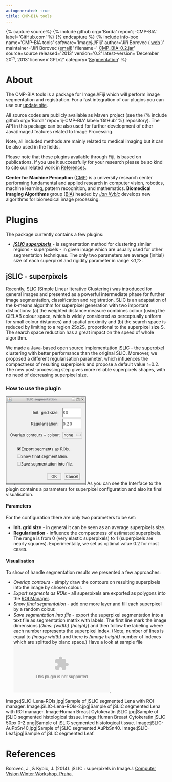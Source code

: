 ```yaml
---
autogenerated: true
title: CMP-BIA tools
---
```



{% capture source%}
{% include github org='Borda' repo='ij-CMP-BIA' label='GitHub.com' %}
{% endcapture %}
{% include info-box name='CMP-BIA tools' software='ImagejJ/Fiji' author='Jiří Borovec ( [web](http://cmp.felk.cvut.cz/~borovji3/) )' maintainer='Jiří Borovec ([email](mailto:jiri.borovec(at)fel.cvut.cz))' filename=' [CMP\_BIA-0.2.jar](http://sites.imagej.net/CMP-BIA/plugins/)' source=source released='2013' version='0.2' latest-version='December 20<sup>th</sup>, 2013' license='GPLv2' category='[Segmentation](/plugin-index#segmentation)' %}

# About

The CMP-BIA tools is a package for ImageJ/Fiji which will perform image segmentation and registration. For a fast integration of our plugins you can use our [update site](http://sites.imagej.net/CMP-BIA/).

All source codes are publicly available as Maven project (see the {% include github org='Borda' repo='ij-CMP-BIA' label='GitHub' %} repository). The API in this package can be also used for further development of other Java/ImageJ features related to Image Processing.

Note, all included methods are mainly related to medical imaging but it can be also used in the fields.

Please note that these plugins available through Fiji, is based on publications. If you use it successfully for your research please be so kind to cite our related work in [References](#References).

**Center for Machine Perception** ([CMP](http://cmp.felk.cvut.cz)) is a university research center performing fundamental and applied research in computer vision, robotics, machine learning, pattern recognition, and mathematics. **Biomedical Imaging Algorithms** group ([BIA](http://www.fel.cvut.cz/vv/tymy/mip.html)) headed by *[Jan Kybic](http://cmp.felk.cvut.cz/~kybic/)* develops new algorithms for biomedical image processing.

# Plugins

The package currently contains a few plugins:

-   ***[jSLIC superpixels](#jSLIC_-_superpixels)*** - is segmentation method for clustering similar regions - superpixels - in given image which are usually used for other segmentation techniques. The only two parameters are average (initial) size of each superpixel and rigidity parameter in range *&lt;0,1&gt;*.

## jSLIC - superpixels

Recently, SLIC (Simple Linear Iterative Clustering) was introduced for general images and presented as a powerful intermediate phase for further image segmentation, classification and registration. SLIC is an adaptation of the k-means algorithm for superpixel generation with two important distinctions: (a) the weighted distance measure combines colour (using the CIELAB colour space, which is widely considered as perceptually uniform for small colour distances) and spatial proximity and (b) the search space is reduced by limiting to a region 2Sx2S, proportional to the superpixel size S. The search space reduction has a great impact on the speed of whole algorithm.

We made a Java-based open source implementation jSLIC - the superpixel clustering with better performance than the original SLIC. Moreover, we proposed a different regularisation parameter, which influences the compactness of resulting superpixels and propose a default value r=0.2. The new post-processing step gives more reliable superpixels shapes, with no need of decreasing superpixel size.

### How to use the plugin

<img src="/media/fiji-jslic-gui.jpg" title="fig:jSLIC interface" width="250" alt="jSLIC interface" /> As you can see the Interface to the plugin contains a parameters for superpixel configuration and also its final visualisation.

#### Parameters

For the configuration there are only two parameters to be set:

-   **Init. grid size** - in general it can be seen as an average superpixels size.
-   **Regularisation** - influence the compactness of estimated superpixels. The range is from 0 (very elastic superpixels) to 1 (superpixels are nearly squares). Experimentally, we set as optimal value 0.2 for most cases.

#### Visualisation

To show of handle segmentation results we presented a few approaches:

-   *Overlap contours* - simply draw the contours on resulting superpixels into the image by chosen colour.
-   *Export segments as ROIs* - all superpixels are exported as polygons into the [ROI Manager](/ij/plugins/roi-manager-tools/index.html).
-   *Show final segmentation* - add one more layer and fill each superpixel by a random colour.
-   *Save segmentation into file* - export the superpixel segmentation into a text file as segmentation matrix with labels. The first line mark the image dimensions (*Dims: {width} {height}*) and then follow the labeling where each number represents the superpixel index. (Note, number of lines is equal to *{image width}* and there is *{image height}* number of indexes which are splitted by blanc space.) Have a look at sample file ![ jSLIC-AuPbSn40](/media/jslic-aupbsn40.zip).

Image:jSLIC-Lena-ROIs.jpg\|Sample of jSLIC segmented Lena with ROI manager. Image:jSLIC-Lena-ROIs-2.jpg\|Sample of jSLIC segmented Lena with ROI manager. Image:Human Breast Cytokeratin jSLIC.jpg\|Sample of jSLIC segmented histological tissue. Image:Human Breast Cytokeratin jSLIC 50px 0-2.png\|Sample of jSLIC segmented histological tissue. Image:jSLIC-AuPbSn40.jpg\|Sample of jSLIC segmented AuPbSn40. Image:jSLIC-Leaf.jpg\|Sample of jSLIC segmented Leaf.

# References

Borovec, J., & Kybic, J. (2014). jSLIC : superpixels in ImageJ. [Computer Vision Winter Workshop. Praha](http://cmp.felk.cvut.cz/cvww2014/index.html).
